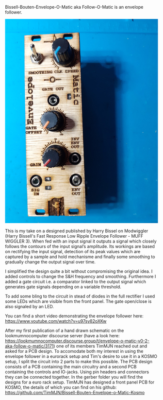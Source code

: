 Bissell-Bouten-Envelope-O-Matic aka Follow-O-Matic is an envelope follower.

![Envelope-O-Matic Envelope Follower](photo/build_pic_01.jpg)

This is my take on a designed published by Harry Bissel on Modwiggler (Harry Bissell's Fast Response Low Ripple Envelope Follower - MUFF WIGGLER 3). When fed with an input signal it outputs a signal which closely follows the contours of the input signal’s amplitude. Its workings are based on rectifying the input signal, detection of its peak values which are captured by a sample and hold mechanisme and finally some smoothing to gradually change the output signal over time.

I simplified the design quite a bit without compromising the original idea. I added controls to change the S&H frequency and smoothing. Furthermore I added a gate circuit i.e. a comparator linked to the output signal which generates gate signals depending on a variable threshold.

To add some bling to the circuit in stead of diodes in the full rectifier I used some LEDs which are visible from the front panel. The gate open/close is also signaled by an LED.

You can find a short video demonstrating the envelope follower here: https://www.youtube.com/watch?v=u97sy82oXKw

After my first publication of a hand drawn schematic on the lookmumnocomputer discourse server (have a look here: https://lookmumnocomputer.discourse.group/t/envelope-o-matic-v0-2-aka-follow-o-matic/3171) one of its members TimMJN reached out and asked for a PCB design.  To accomodate both my interest in using the envelope follower in a eurorack setup and Tim's desire to use it in a KOSMO setup, I split the circuit into 2 parts to make this possible.  The PCB design consists of a PCB containing the main circuitry and a second PCB containing the controls and IO-jacks. Using pin headers and connectors they can be connected together. In the gerber folder you will find the designs for a euro rack setup. TimMJN has designed a front panel PCB for KOSMO, the details of which you can find on his github: https://github.com/TimMJN/Bissell-Bouten-Envelope-o-Matic-Kosmo
